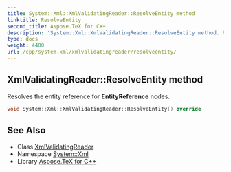 ```yaml
---
title: System::Xml::XmlValidatingReader::ResolveEntity method
linktitle: ResolveEntity
second_title: Aspose.TeX for C++
description: 'System::Xml::XmlValidatingReader::ResolveEntity method. Resolves the entity reference for EntityReference nodes in C++.'
type: docs
weight: 4400
url: /cpp/system.xml/xmlvalidatingreader/resolveentity/
---
```

## XmlValidatingReader::ResolveEntity method


Resolves the entity reference for **EntityReference** nodes.

```cpp
void System::Xml::XmlValidatingReader::ResolveEntity() override
```


## See Also

* Class [XmlValidatingReader](../)
* Namespace [System::Xml](../../)
* Library [Aspose.TeX for C++](../../../)
